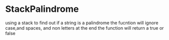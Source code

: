 # StackPalindrome
using a stack to find out if a string is a palindrome
the fucntion will ignore case,and spaces, and non letters
at the end the function will return a true or false 
